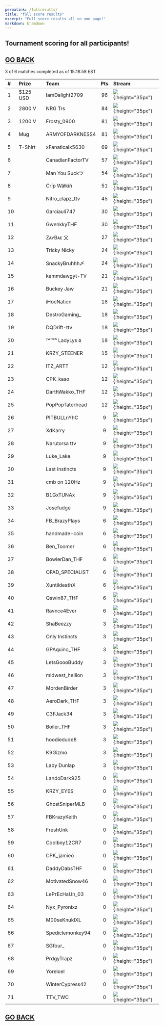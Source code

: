 ```yaml
---
permalink: /fullresults/
title: "full score results"
excerpt: "Full score results all on one page!"
markdown: kramdown
---
```


## Tournament scoring for all participants!
## [GO BACK](https://www.kaso.gg)

3 of 6 matches completed as of 15:18:58 EST  

| # | Prize | Team | Pts | Stream |
| :--- | :--- | :--- | :----: | :--- |
|1|$125 USD|IamDalight2709|96|![](https://media.fortniteapi.io/images/0a516b5a4fdf57074e8e0a63737ea4bf/transparent.png){:height="35px"}|[IamDalight2709](https://www.twitchtv.cpk_kaso)|
|2|2800 V|NRG Trs|84|![](https://media.fortniteapi.io/images/3f9527a18c9da23166b91a1c63bc9faf/transparent.png){:height="35px"}|[NRG Trs](https://www.twitchtv.cpk_kaso)|
|3|1200 V|Frosty_0900|81|![](https://media.fortniteapi.io/images/86da499-f41aa44-6696faf-408b001/transparent.png){:height="35px"}|[Frosty_0900](https://www.twitchtv.cpk_kaso)|
|4|Mug|ARMYOFDARKNESS4|81|![](https://media.fortniteapi.io/images/2f05bfd-16352b5-5a68084-0eea22e/transparent.png){:height="35px"}|[ARMYOFDARKNESS4](https://www.twitchtv.cpk_kaso)|
|5|T-Shirt|xFanaticalx5630|69|![](https://media.fortniteapi.io/images/3342d8f2545e8a2fccfa64b389169d92/transparent.png){:height="35px"}|[xFanaticalx5630](https://www.twitchtv.cpk_kaso)|
|6||CanadianFactorTV|57|![](https://media.fortniteapi.io/images/45caac9fc35100f267b552d338d3df4b/transparent.png){:height="35px"}|[CanadianFactorTV](https://www.twitchtv.cpk_kaso)|
|7||Man You Suckツ|54|![](https://media.fortniteapi.io/images/6e72a89c1094b5f9afea6b95bed274dc/transparent.png){:height="35px"}|[Man You Suckツ](https://www.twitchtv.cpk_kaso)|
|8||Ćríp Wãłkíñ|51|![](https://media.fortniteapi.io/images/0961782-0c80ab5-6fbbc33-69160f0/transparent.png){:height="35px"}|[Ćríp Wãłkíñ](https://www.twitchtv.cpk_kaso)|
|9||Nitro_clapz_ttv|45|![](https://media.fortniteapi.io/images/d213259c4aeefe525b759fb3f3d573b7/transparent.png){:height="35px"}|[Nitro_clapz_ttv](https://www.twitchtv.cpk_kaso)|
|10||Garciauli747|30|![](https://media.fortniteapi.io/images/4352c0f7c2b8f8d3d0ab8d40ea3200ed/transparent.png){:height="35px"}|[Garciauli747](https://www.twitchtv.cpk_kaso)|
|11||GwenkkyTHF|30|![](https://media.fortniteapi.io/images/45caac9fc35100f267b552d338d3df4b/transparent.png){:height="35px"}|[GwenkkyTHF](https://www.twitchtv.cpk_kaso)|
|12||ZᴀʏBᴀᴇ 父|27|![](https://media.fortniteapi.io/images/3f9527a18c9da23166b91a1c63bc9faf/transparent.png){:height="35px"}|[ZᴀʏBᴀᴇ 父](https://www.twitchtv.cpk_kaso)|
|13||Ƭricky Nicky|24|![](https://media.fortniteapi.io/images/4cf0e96-cd67885-b054b0f-e54d851/transparent.png){:height="35px"}|[Ƭricky Nicky](https://www.twitchtv.cpk_kaso)|
|14||SnackyBruhhh〆|24|![](https://media.fortniteapi.io/images/398cb5db511f360e6b17b4ed34a22247/transparent.png){:height="35px"}|[SnackyBruhhh〆](https://www.twitchtv.cpk_kaso)|
|15||kemmdawgyt-TV|21|![](https://media.fortniteapi.io/images/1e55a45-cb54ceb-bafa8c9-805b40b/transparent.png){:height="35px"}|[kemmdawgyt-TV](https://www.twitchtv.cpk_kaso)|
|16||Buckey Jaw|21|![](https://media.fortniteapi.io/images/33e9e8374d41a45fdd056edb0db08978/transparent.png){:height="35px"}|[Buckey Jaw](https://www.twitchtv.cpk_kaso)|
|17||iHocNation|18|![](https://media.fortniteapi.io/images/f901dd03d4327991ea1e05a7efbc7f0f/transparent.png){:height="35px"}|[iHocNation](https://www.twitchtv.cpk_kaso)|
|18||DestroGaming_|18|![](https://media.fortniteapi.io/images/5b5eb64-236e306-9a2c5eb-14285c7/transparent.png){:height="35px"}|[DestroGaming_](https://www.twitchtv.cpk_kaso)|
|19||DQDrift-ttv|18|![](https://media.fortniteapi.io/images/1e55a45-cb54ceb-bafa8c9-805b40b/transparent.png){:height="35px"}|[DQDrift-ttv](https://www.twitchtv.cpk_kaso)|
|20||ᵀʷⁱᵗᶜʰ LadyLys ۵|18|![](https://media.fortniteapi.io/images/0a516b5a4fdf57074e8e0a63737ea4bf/transparent.png){:height="35px"}|[ᵀʷⁱᵗᶜʰ LadyLys ۵](https://www.twitchtv.cpk_kaso)|
|21||KRZY_STEENER|15|![](https://media.fortniteapi.io/images/27795a494322c8119f42ad6eb1092e4b/transparent.png){:height="35px"}|[KRZY_STEENER](https://www.twitchtv.cpk_kaso)|
|22||ITZ_ARTT|12|![](https://media.fortniteapi.io/images/07429fa12a5f6a7f8e8f1db85656950f/transparent.png){:height="35px"}|[ITZ_ARTT](https://www.twitchtv.cpk_kaso)|
|23||CPK_kaso|12|![](https://media.fortniteapi.io/images/072402071dcaac29ee547d1c40ac24b5/transparent.png){:height="35px"}|[CPK_kaso](https://www.twitchtv.cpk_kaso)|
|24||DarthWakko_THF|12|![](https://media.fortniteapi.io/images/c7a771512d96d090ff0bbfff851613e1/transparent.png){:height="35px"}|[DarthWakko_THF](https://www.twitchtv.cpk_kaso)|
|25||PopPopTaterhead|12|![](https://media.fortniteapi.io/images/01fb97b67e3078c01fc6cc353499279c/transparent.png){:height="35px"}|[PopPopTaterhead](https://www.twitchtv.cpk_kaso)|
|26||PITBULLnYhC|9|![](https://media.fortniteapi.io/images/c7a771512d96d090ff0bbfff851613e1/transparent.png){:height="35px"}|[PITBULLnYhC](https://www.twitchtv.cpk_kaso)|
|27||XdKarry|9|![](https://media.fortniteapi.io/images/c159c82-32d838a-e4f5c75-b021dab/transparent.png){:height="35px"}|[XdKarry](https://www.twitchtv.cpk_kaso)|
|28||Narutorsa ttv|9|![](https://media.fortniteapi.io/images/3da085c09f5d591ec08a878e8e90cb0c/transparent.png){:height="35px"}|[Narutorsa ttv](https://www.twitchtv.cpk_kaso)|
|29||Luke_Lake|9|![](https://media.fortniteapi.io/images/07429fa12a5f6a7f8e8f1db85656950f/transparent.png){:height="35px"}|[Luke_Lake](https://www.twitchtv.cpk_kaso)|
|30||Last Instincts|9|![](https://media.fortniteapi.io/images/09c41f9e3eeb6f7fc0ac70961434af35/transparent.png){:height="35px"}|[Last Instincts](https://www.twitchtv.cpk_kaso)|
|31||cmb on 120Hz|9|![](https://media.fortniteapi.io/images/10152349852b512cf59d93156e451ca7/transparent.png){:height="35px"}|[cmb on 120Hz](https://www.twitchtv.cpk_kaso)|
|32||B1GxTUNAx|9|![](https://media.fortniteapi.io/images/05a5a3e-66bd4df-1489ef8-14b21d5/transparent.png){:height="35px"}|[B1GxTUNAx](https://www.twitchtv.cpk_kaso)|
|33||Josefudge|9|![](https://media.fortniteapi.io/images/004605fb9ff8b9d78e87f12d09bb966c/transparent.png){:height="35px"}|[Josefudge](https://www.twitchtv.cpk_kaso)|
|34||FB_BrazyPlays|6|![](https://media.fortniteapi.io/images/04d7bd3eed40ebe4794958c43e213398/transparent.png){:height="35px"}|[FB_BrazyPlays](https://www.twitchtv.cpk_kaso)|
|35||handmade-coin|6|![](https://media.fortniteapi.io/images/51d30a24ab77d09644e0db6a9ea14ddc/transparent.png){:height="35px"}|[handmade-coin](https://www.twitchtv.cpk_kaso)|
|36||Ben_Toomer|6|![](https://media.fortniteapi.io/images/e9ab87e429739082425810ce1a287a74/transparent.png){:height="35px"}|[Ben_Toomer](https://www.twitchtv.cpk_kaso)|
|37||BowlerDan_THF|6|![](https://media.fortniteapi.io/images/197ef6ae660eb9ee71136e4767eaaae1/transparent.png){:height="35px"}|[BowlerDan_THF](https://www.twitchtv.cpk_kaso)|
|38||OFAD_SPECIALIST|6|![](https://media.fortniteapi.io/images/4e29b26ec92a96de63469e091f5c125b/transparent.png){:height="35px"}|[OFAD_SPECIALIST](https://www.twitchtv.cpk_kaso)|
|39||XuntildeathX|6|![](https://media.fortniteapi.io/images/07429fa12a5f6a7f8e8f1db85656950f/transparent.png){:height="35px"}|[XuntildeathX](https://www.twitchtv.cpk_kaso)|
|40||Qswin87_THF|6|![](https://media.fortniteapi.io/images/1ed05f40f57efb82101f5df6de37dbf9/transparent.png){:height="35px"}|[Qswin87_THF](https://www.twitchtv.cpk_kaso)|
|41||Ravnce4Ever|6|![](https://media.fortniteapi.io/images/ba1335e162101ae22b982180360d34c3/transparent.png){:height="35px"}|[Ravnce4Ever](https://www.twitchtv.cpk_kaso)|
|42||ShaBeezzy|3|![](https://media.fortniteapi.io/images/197ef6ae660eb9ee71136e4767eaaae1/transparent.png){:height="35px"}|[ShaBeezzy](https://www.twitchtv.cpk_kaso)|
|43||Only Instincts|3|![](https://media.fortniteapi.io/images/50a7630-b43c2cc-ddf1732-564410d/transparent.png){:height="35px"}|[Only Instincts](https://www.twitchtv.cpk_kaso)|
|44||GPAquino_THF|3|![](https://media.fortniteapi.io/images/6dce43053429391e074b5831f53ccbd7/transparent.png){:height="35px"}|[GPAquino_THF](https://www.twitchtv.cpk_kaso)|
|45||LetsGoooBuddy|3|![](https://media.fortniteapi.io/images/6dce43053429391e074b5831f53ccbd7/transparent.png){:height="35px"}|[LetsGoooBuddy](https://www.twitchtv.cpk_kaso)|
|46||midwest_hellion|3|![](https://media.fortniteapi.io/images/78b3c3c73a7c0d8ad6f5fc80a561b5d7/transparent.png){:height="35px"}|[midwest_hellion](https://www.twitchtv.cpk_kaso)|
|47||MordenBirder|3|![](https://media.fortniteapi.io/images/52f1f7d24620835f96dfe15fc8f5b1da/transparent.png){:height="35px"}|[MordenBirder](https://www.twitchtv.cpk_kaso)|
|48||AeroDark_THF|3|![](https://media.fortniteapi.io/images/4a547a98addf2e2f7b8e14ca5e8bb046/transparent.png){:height="35px"}|[AeroDark_THF](https://www.twitchtv.cpk_kaso)|
|49||C3FJack34|3|![](https://media.fortniteapi.io/images/c159c82-32d838a-e4f5c75-b021dab/transparent.png){:height="35px"}|[C3FJack34](https://www.twitchtv.cpk_kaso)|
|50||Boiler_THF|3|![](https://media.fortniteapi.io/images/1574dc467e56a239850766bc0e67079b/transparent.png){:height="35px"}|[Boiler_THF](https://www.twitchtv.cpk_kaso)|
|51||hoodiedude8|3|![](https://media.fortniteapi.io/images/6dce43053429391e074b5831f53ccbd7/transparent.png){:height="35px"}|[hoodiedude8](https://www.twitchtv.cpk_kaso)|
|52||K9Gizmo|3|![](https://media.fortniteapi.io/images/6cfd3b3628dc294d7f8cd19365035d68/transparent.png){:height="35px"}|[K9Gizmo](https://www.twitchtv.cpk_kaso)|
|53||Lady Dunlap|3|![](https://media.fortniteapi.io/images/6dce43053429391e074b5831f53ccbd7/transparent.png){:height="35px"}|[Lady Dunlap](https://www.twitchtv.cpk_kaso)|
|54||LandoDark925|0|![](https://media.fortniteapi.io/images/4a547a98addf2e2f7b8e14ca5e8bb046/transparent.png){:height="35px"}|[LandoDark925](https://www.twitchtv.cpk_kaso)|
|55||KRZY_EYES|0|![](https://media.fortniteapi.io/images/3281a033bd25915f38bcb401c7ae5e60/transparent.png){:height="35px"}|[KRZY_EYES](https://www.twitchtv.cpk_kaso)|
|56||GhostSniperMLB|0|![](https://media.fortniteapi.io/images/6ab699ca8456e1092e07ffc2bdb131c7/transparent.png){:height="35px"}|[GhostSniperMLB](https://www.twitchtv.cpk_kaso)|
|57||FBKrazyKeith|0|![](https://media.fortniteapi.io/images/10152349852b512cf59d93156e451ca7/transparent.png){:height="35px"}|[FBKrazyKeith](https://www.twitchtv.cpk_kaso)|
|58||FreshUnk|0|![](https://media.fortniteapi.io/images/164b6aad9ac6e84a008d8cb75a03709e/transparent.png){:height="35px"}|[FreshUnk](https://www.twitchtv.cpk_kaso)|
|59||Coolboy12CR7|0|![](https://media.fortniteapi.io/images/f8ba3fb6a8c6f896f7bce2a5cafdaae8/transparent.png){:height="35px"}|[Coolboy12CR7](https://www.twitchtv.cpk_kaso)|
|60||CPK_jamieo|0|![](https://media.fortniteapi.io/images/210d2e7-e24492c-84df9d8-77faa57/transparent.png){:height="35px"}|[CPK_jamieo](https://www.twitchtv.cpk_kaso)|
|61||DaddyDabsTHF|0|![](https://media.fortniteapi.io/images/a743c6fa634f84ded8fadb10529677b3/transparent.png){:height="35px"}|[DaddyDabsTHF](https://www.twitchtv.cpk_kaso)|
|62||MotivatedSnow46|0|![](https://media.fortniteapi.io/images/a340e798cf705bfd7e60da8518705189/transparent.png){:height="35px"}|[MotivatedSnow46](https://www.twitchtv.cpk_kaso)|
|63||LePrEcHaUn_03|0|![](https://media.fortniteapi.io/images/c159c82-32d838a-e4f5c75-b021dab/transparent.png){:height="35px"}|[LePrEcHaUn_03](https://www.twitchtv.cpk_kaso)|
|64||Nyx_Pyronixz|0|![](https://media.fortniteapi.io/images/3342d8f2545e8a2fccfa64b389169d92/transparent.png){:height="35px"}|[Nyx_Pyronixz](https://www.twitchtv.cpk_kaso)|
|65||M00seKnuklXL|0|![](https://media.fortniteapi.io/images/d4601c999178f44ddc81e20ea092d2b6/transparent.png){:height="35px"}|[M00seKnuklXL](https://www.twitchtv.cpk_kaso)|
|66||Spediclemonkey94|0|![](https://media.fortniteapi.io/images/09700f9-45fc58c-a132f81-9680b52/transparent.png){:height="35px"}|[Spediclemonkey94](https://www.twitchtv.cpk_kaso)|
|67||SGfour_|0|![](https://media.fortniteapi.io/images/99b226a123eeec170f244331e6f948d5/transparent.png){:height="35px"}|[SGfour_](https://www.twitchtv.cpk_kaso)|
|68||PrdgyTrapz|0|![](https://media.fortniteapi.io/images/5d6b82ff761b71350a84f2ed1fe9275f/transparent.png){:height="35px"}|[PrdgyTrapz](https://www.twitchtv.cpk_kaso)|
|69||Yoreloel|0|![](https://media.fortniteapi.io/images/4ffaa851073fbccd20d2fe39a81683de/transparent.png){:height="35px"}|[Yoreloel](https://www.twitchtv.cpk_kaso)|
|70||WinterCypress42|0|![](https://media.fortniteapi.io/images/7f282641619444a7c6b1c3d1d6d130cb/transparent.png){:height="35px"}|[WinterCypress42](https://www.twitchtv.cpk_kaso)|
|71||TTV_TWC|0|![](https://media.fortniteapi.io/images/929a14d-db4a444-bdb3a30-e6219eb/transparent.png){:height="35px"}|[TTV_TWC](https://www.twitchtv.cpk_kaso)|

## [GO BACK](https://www.kaso.gg)
